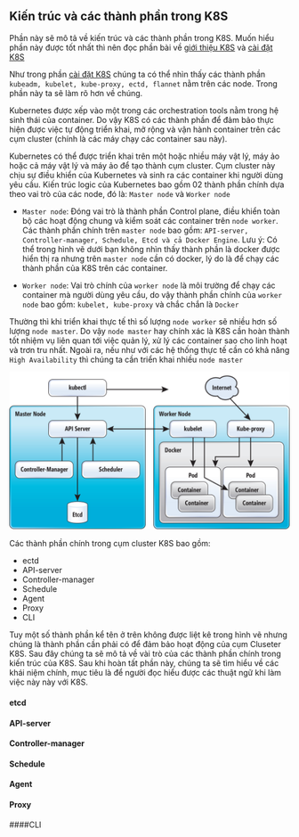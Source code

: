 ## Kiến trúc và các thành phần trong K8S
Phần này sẽ mô tả về kiến trúc và các thành phần trong K8S. Muốn hiểu phần này được tốt nhất thì nên đọc phần bài về [giới thiệu K8S](./01.Gioithieuve_Kubernetes.md/) và [cài đặt K8S](./02.Caidat-Kubernetes.md/)

Như trong phần [cài đặt K8S](./02.Caidat-Kubernetes.md/) chúng ta có thể nhìn thấy các thành phần `kubeadm, kubelet, kube-proxy, ectd, flannet` nằm trên các node. Trong phần này ta sẽ làm rõ hơn về chúng.

Kubernetes được xếp vào một trong các orchestration tools nằm trong hệ sinh thái của container. Do vậy K8S có các thành phần để đảm bảo thực hiện được việc tự động triển khai, mở rộng và vận hành container trên các cụm cluster (chính là các máy chạy các container sau này).

Kubernetes có thể được triển khai trên một hoặc nhiều máy vật lý, máy ảo hoặc cả máy vật lý và máy ảo để tạo thành cụm cluster. Cụm cluster này chịu sự điều khiển của Kubernetes và sinh ra các container khi người dùng yêu cầu. Kiến trúc logic của Kubernetes bao gồm 02 thành phần chính dựa theo vai trò của các node, đó là: `Master node` và `Worker node`

- `Master node`: Đóng vai trò là thành phần Control plane, điều khiển toàn bộ các hoạt động chung và kiểm soát các container trên `node worker`. Các thành phần chính trên `master node` bao gồm: `API-server, Controller-manager, Schedule, Etcd và cả Docker Engine`. Lưu ý: Có thể trong hình vẽ dưới bạn không nhìn thấy thành phần là docker được hiển thị ra nhưng trên `master node`  cần có docker, lý do là để chạy các thành phần của K8S trên các container.

- `Worker node`: Vai trò chính của `worker node` là môi trường để chạy các container mà người dùng yêu cầu, do vậy thành phần chính của `worker node` bao gồm: `kubelet, kube-proxy` và chắc chắn là `Docker`

Thường thì khi triển khai thực tế thì số lượng `node worker` sẽ nhiều hơn số lượng `node master`. Do vậy `node master` hay chính xác là K8S cần hoàn thành tốt nhiệm vụ liên quan tới việc quản lý, xử lý các container sao cho linh hoạt và trơn tru nhất. Ngoài ra, nếu như với các hệ thống thực tế cần có khả năng `High Availability` thì chúng ta cần triển khai nhiều `node master`

![architecture-K8S](../../images/architecture-K8S.jpg)

Các thành phần chính trong cụm cluster K8S bao gồm:

- ectd
- API-server
- Controller-manager
- Schedule
- Agent
- Proxy 
- CLI

Tuy một số thành phần kể tên ở trên không được liệt kê trong hình vẽ nhưng chúng là thành phần cần phải có để đảm bảo hoạt động của cụm Cluseter K8S. Sau đây chúng ta sẽ mô tả về vài trò của các thành phần chính trong kiến trúc của K8S. Sau khi hoàn tất phần này, chúng ta sẽ tìm hiểu về các khái niệm chính, mục tiêu là để người đọc hiểu được các thuật ngữ khi làm việc này này với K8S. 


#### etcd

#### API-server

#### Controller-manager

#### Schedule

#### Agent

#### Proxy 

####CLI





